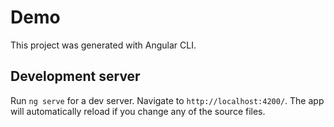 # Demo

This project was generated with Angular CLI. 

## Development server

Run `ng serve` for a dev server. Navigate to `http://localhost:4200/`. The app will automatically reload if you change any of the source files.

